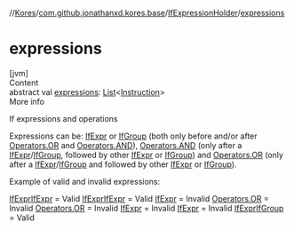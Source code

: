 //[Kores](../../index.md)/[com.github.jonathanxd.kores.base](../index.md)/[IfExpressionHolder](index.md)/[expressions](expressions.md)



# expressions  
[jvm]  
Content  
abstract val [expressions](expressions.md): [List](https://kotlinlang.org/api/latest/jvm/stdlib/kotlin.collections/-list/index.html)<[Instruction](../../com.github.jonathanxd.kores/-instruction/index.md)>  
More info  


If expressions and operations



Expressions can be: [IfExpr](../-if-expr/index.md) or [IfGroup](../-if-group/index.md) (both only before and/or after [Operators.OR](../../com.github.jonathanxd.kores.operator/-operators/-o-r.md) and [Operators.AND](../../com.github.jonathanxd.kores.operator/-operators/-a-n-d.md)), [Operators.AND](../../com.github.jonathanxd.kores.operator/-operators/-a-n-d.md) (only after a [IfExpr](../-if-expr/index.md)/[IfGroup](../-if-group/index.md), followed by other [IfExpr](../-if-expr/index.md) or [IfGroup](../-if-group/index.md)) and [Operators.OR](../../com.github.jonathanxd.kores.operator/-operators/-o-r.md) (only after a [IfExpr](../-if-expr/index.md)/[IfGroup](../-if-group/index.md) and followed by other [IfExpr](../-if-expr/index.md) or [IfGroup](../-if-group/index.md)).



Example of valid and invalid expressions:



[IfExpr](../../com.github.jonathanxd.kores.operator/-operators/-o-r.md)[IfExpr](../-if-expr/index.md) = Valid [IfExpr](../../com.github.jonathanxd.kores.operator/-operators/-a-n-d.md)[IfExpr](../-if-expr/index.md) = Valid [IfExpr](../-if-expr/index.md) = Invalid [Operators.OR](../-if-expr/index.md) = Invalid [Operators.OR](../-if-group/index.md) = Invalid [IfExpr](../../com.github.jonathanxd.kores.operator/-operators/-a-n-d.md) = Invalid [IfExpr](../-if-group/index.md) = Invalid [IfExpr](../../com.github.jonathanxd.kores.operator/-operators/-a-n-d.md)[IfGroup](../-if-group/index.md) = Valid

  




